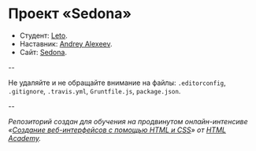 # Проект «Sedona»

* Студент: [Leto](https://htmlacademy.ru/profile/id17099).
* Наставник: [Andrey Alexeev](https://htmlacademy.ru/profile/id4596).
* Сайт: [Sedona](http://irena-jane.github.io/17099-Sedona/).

--

Не удаляйте и не обращайте внимание на файлы: `.editorconfig`, `.gitignore`, `.travis.yml`, `Gruntfile.js`, `package.json`.

--

_Репозиторий создан для обучения на продвинутом онлайн-интенсиве «[Создание веб-интерфейсов с помощью HTML и CSS](https://htmlacademy.ru/advanced_intensive)» от [HTML Academy](https://htmlacademy.ru)._
